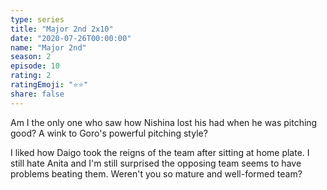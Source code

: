 ```yaml
---
type: series
title: "Major 2nd 2x10"
date: "2020-07-26T00:00:00"
name: "Major 2nd"
season: 2
episode: 10
rating: 2
ratingEmoji: "⭐️⭐️"
share: false
---
```


Am I the only one who saw how Nishina lost his had when he was pitching good? A wink to Goro's powerful pitching style?

I liked how Daigo took the reigns of the team after sitting at home plate. I still hate Anita and I'm still surprised the opposing team seems to have problems beating them. Weren't you so mature and well-formed team?
